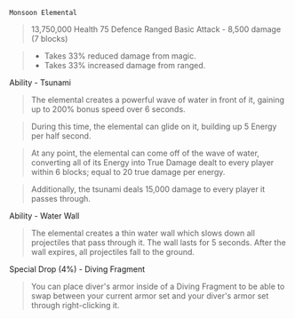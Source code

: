 `Monsoon Elemental`
> 13,750,000 Health
> 75 Defence
> Ranged Basic Attack - 8,500 damage (7 blocks)


> - Takes 33% reduced damage from magic.
> - Takes 33% increased damage from ranged.


Ability - Tsunami
> The elemental creates a powerful wave of water in front of it, gaining up to 200% bonus speed over 6 seconds.

> During this time, the elemental can glide on it, building up 5 Energy per half second.

> At any point, the elemental can come off of the wave of water, converting all of its Energy into True Damage dealt to every player within 6 blocks; equal to 20 true damage per energy.

> Additionally, the tsunami deals 15,000 damage to every player it passes through.


Ability - Water Wall
> The elemental creates a thin water wall which slows down all projectiles that pass through it. The wall lasts for 5 seconds. After the wall expires, all projectiles fall to the ground.


Special Drop (4%) - Diving Fragment
> You can place diver's armor inside of a Diving Fragment to be able to swap between your current armor set and your diver's armor set through right-clicking it.
